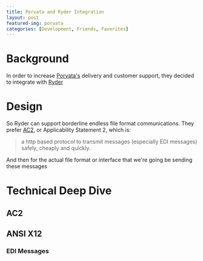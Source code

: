 ```yaml
---
title: Porvata and Ryder Integration
layout: post
featured-img: porvata
categories: [Development, Friends, Favorites]
---
```


# Background

In order to increase [Porvata's][porvata] delivery and customer support, they decided to integrate with [Ryder][ryder]

# Design

So Ryder can support borderline endless file format communications. They prefer [AC2][ac2], or Applicability Statement 2, which is:

> a http based protocol to transmit messages (especially EDI messages) safely, cheaply and quickly.

And then for the actual file format or interface that we're going be sending these messages

# Technical Deep Dive

## AC2

## ANSI X12

### EDI Messages

[comment]: <> (Bibliography)
[ryder]: http://www.ryder.com/
[porvata]: https://porvata.com/
[ac2]: https://www.seeburger.com/info/what-is-as2/
